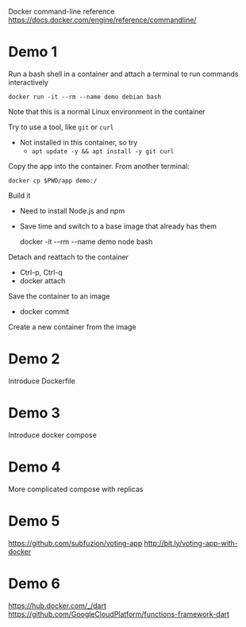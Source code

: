 


Docker command-line reference
https://docs.docker.com/engine/reference/commandline/



# Demo 1 

Run a bash shell in a container and attach a terminal to run
commands interactively
  
    docker run -it --rm --name demo debian bash

Note that this is a normal Linux environment in the container

Try to use a tool, like `git` or `curl`
* Not installed in this container, so try
  * `apt update -y && apt install -y git curl`

Copy the app into the container. From another terminal:

    docker cp $PWD/app demo:/

Build it
  * Need to install Node.js and npm
  * Save time and switch to a base image that already has them

    docker -it --rm --name demo node bash
  
Detach and reattach to the container
  * Ctrl-p, Ctrl-q
  * docker attach

Save the container to an image
  * docker commit

Create a new container from the image

# Demo 2

Introduce Dockerfile

# Demo 3

Introduce docker compose

# Demo 4

More complicated compose with replicas

# Demo 5

https://github.com/subfuzion/voting-app
http://bit.ly/voting-app-with-docker

# Demo 6

https://hub.docker.com/_/dart
https://github.com/GoogleCloudPlatform/functions-framework-dart
